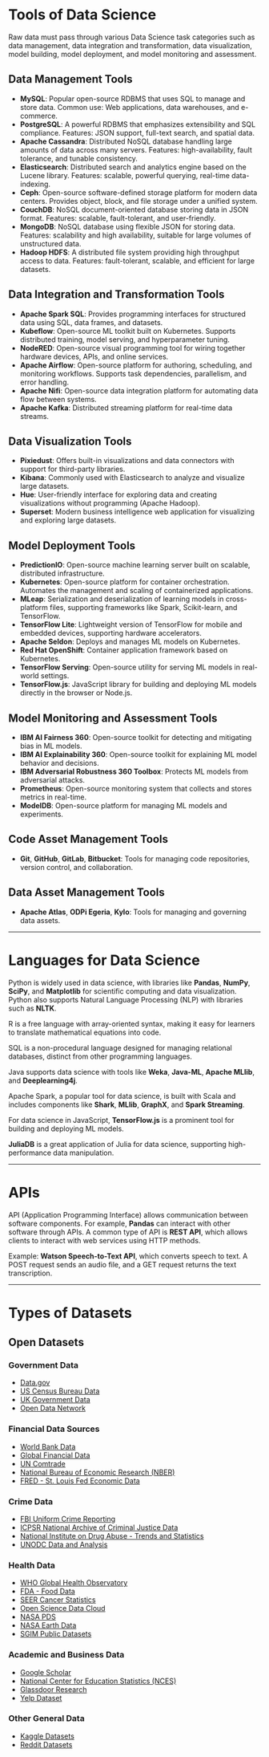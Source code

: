 # Tools of Data Science

Raw data must pass through various Data Science task categories such as data management, data integration and transformation, data visualization, model building, model deployment, and model monitoring and assessment.

## Data Management Tools

- **MySQL**: Popular open-source RDBMS that uses SQL to manage and store data. Common use: Web applications, data warehouses, and e-commerce.
- **PostgreSQL**: A powerful RDBMS that emphasizes extensibility and SQL compliance. Features: JSON support, full-text search, and spatial data.
- **Apache Cassandra**: Distributed NoSQL database handling large amounts of data across many servers. Features: high-availability, fault tolerance, and tunable consistency.
- **Elasticsearch**: Distributed search and analytics engine based on the Lucene library. Features: scalable, powerful querying, real-time data-indexing.
- **Ceph**: Open-source software-defined storage platform for modern data centers. Provides object, block, and file storage under a unified system.
- **CouchDB**: NoSQL document-oriented database storing data in JSON format. Features: scalable, fault-tolerant, and user-friendly.
- **MongoDB**: NoSQL database using flexible JSON for storing data. Features: scalability and high availability, suitable for large volumes of unstructured data.
- **Hadoop HDFS**: A distributed file system providing high throughput access to data. Features: fault-tolerant, scalable, and efficient for large datasets.

## Data Integration and Transformation Tools

- **Apache Spark SQL**: Provides programming interfaces for structured data using SQL, data frames, and datasets.
- **Kubeflow**: Open-source ML toolkit built on Kubernetes. Supports distributed training, model serving, and hyperparameter tuning.
- **NodeRED**: Open-source visual programming tool for wiring together hardware devices, APIs, and online services.
- **Apache Airflow**: Open-source platform for authoring, scheduling, and monitoring workflows. Supports task dependencies, parallelism, and error handling.
- **Apache Nifi**: Open-source data integration platform for automating data flow between systems.
- **Apache Kafka**: Distributed streaming platform for real-time data streams.

## Data Visualization Tools

- **Pixiedust**: Offers built-in visualizations and data connectors with support for third-party libraries.
- **Kibana**: Commonly used with Elasticsearch to analyze and visualize large datasets.
- **Hue**: User-friendly interface for exploring data and creating visualizations without programming (Apache Hadoop).
- **Superset**: Modern business intelligence web application for visualizing and exploring large datasets.

## Model Deployment Tools

- **PredictionIO**: Open-source machine learning server built on scalable, distributed infrastructure.
- **Kubernetes**: Open-source platform for container orchestration. Automates the management and scaling of containerized applications.
- **MLeap**: Serialization and deserialization of learning models in cross-platform files, supporting frameworks like Spark, Scikit-learn, and TensorFlow.
- **TensorFlow Lite**: Lightweight version of TensorFlow for mobile and embedded devices, supporting hardware accelerators.
- **Apache Seldon**: Deploys and manages ML models on Kubernetes.
- **Red Hat OpenShift**: Container application framework based on Kubernetes.
- **TensorFlow Serving**: Open-source utility for serving ML models in real-world settings.
- **TensorFlow.js**: JavaScript library for building and deploying ML models directly in the browser or Node.js.

## Model Monitoring and Assessment Tools

- **IBM AI Fairness 360**: Open-source toolkit for detecting and mitigating bias in ML models.
- **IBM AI Explainability 360**: Open-source toolkit for explaining ML model behavior and decisions.
- **IBM Adversarial Robustness 360 Toolbox**: Protects ML models from adversarial attacks.
- **Prometheus**: Open-source monitoring system that collects and stores metrics in real-time.
- **ModelDB**: Open-source platform for managing ML models and experiments.

## Code Asset Management Tools

- **Git**, **GitHub**, **GitLab**, **Bitbucket**: Tools for managing code repositories, version control, and collaboration.

## Data Asset Management Tools

- **Apache Atlas**, **ODPi Egeria**, **Kylo**: Tools for managing and governing data assets.

---

# Languages for Data Science

Python is widely used in data science, with libraries like **Pandas**, **NumPy**, **SciPy**, and **Matplotlib** for scientific computing and data visualization. Python also supports Natural Language Processing (NLP) with libraries such as **NLTK**.

R is a free language with array-oriented syntax, making it easy for learners to translate mathematical equations into code.

SQL is a non-procedural language designed for managing relational databases, distinct from other programming languages.

Java supports data science with tools like **Weka**, **Java-ML**, **Apache MLlib**, and **Deeplearning4j**.

Apache Spark, a popular tool for data science, is built with Scala and includes components like **Shark**, **MLlib**, **GraphX**, and **Spark Streaming**.

For data science in JavaScript, **TensorFlow.js** is a prominent tool for building and deploying ML models.

**JuliaDB** is a great application of Julia for data science, supporting high-performance data manipulation.

---

# APIs

API (Application Programming Interface) allows communication between software components. 
For example, **Pandas** can interact with other software through APIs. 
A common type of API is **REST API**, which allows clients to interact with web services using HTTP methods.

Example: **Watson Speech-to-Text API**, which converts speech to text. A POST request sends an audio file, and a GET request returns the text transcription.

---

# Types of Datasets

## Open Datasets

### Government Data
- [Data.gov](https://www.data.gov/)
- [US Census Bureau Data](https://www.census.gov/data.html)
- [UK Government Data](https://data.gov.uk/)
- [Open Data Network](https://www.opendatanetwork.com/)

### Financial Data Sources
- [World Bank Data](https://data.worldbank.org/)
- [Global Financial Data](https://www.globalfinancialdata.com/)
- [UN Comtrade](https://comtrade.un.org/)
- [National Bureau of Economic Research (NBER)](https://www.nber.org/)
- [FRED - St. Louis Fed Economic Data](https://fred.stlouisfed.org/)

### Crime Data
- [FBI Uniform Crime Reporting](https://www.fbi.gov/services/cjis/ucr)
- [ICPSR National Archive of Criminal Justice Data](https://www.icpsr.umich.edu/icpsrweb/content/NACJD/index.html)
- [National Institute on Drug Abuse - Trends and Statistics](https://www.drugabuse.gov/related-topics/trends-statistics)
- [UNODC Data and Analysis](https://www.unodc.org/unodc/en/data-and-analysis/)

### Health Data
- [WHO Global Health Observatory](https://www.who.int/gho/database/en/)
- [FDA - Food Data](https://www.fda.gov/Food/default.htm)
- [SEER Cancer Statistics](https://seer.cancer.gov/faststats/selections.php?series=cancer)
- [Open Science Data Cloud](https://www.opensciencedatacloud.org/)
- [NASA PDS](https://pds.nasa.gov/)
- [NASA Earth Data](https://earthdata.nasa.gov/)
- [SGIM Public Datasets](https://www.sgim.org/communities/research/dataset-compendium/public-datasets-topic-grid)

### Academic and Business Data
- [Google Scholar](https://scholar.google.com/)
- [National Center for Education Statistics (NCES)](https://nces.ed.gov/)
- [Glassdoor Research](https://www.glassdoor.com/research/)
- [Yelp Dataset](https://www.yelp.com/dataset)

### Other General Data
- [Kaggle Datasets](https://www.kaggle.com/datasets)
- [Reddit Datasets](https://www.reddit.com/r/datasets/)
